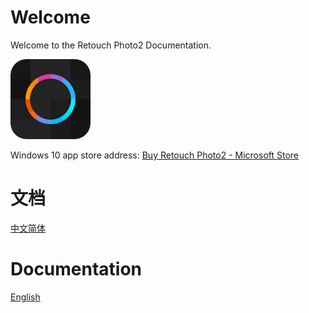  # Welcome
Welcome to the Retouch Photo2  Documentation.

![](Assets/logo.png)
 
 Windows 10 app store address: 
[Buy Retouch Photo2 - Microsoft Store](https://www.microsoft.com/store/productId/9P76ZF661496)   

 # 文档

 [中文简体](README-ZH.md) 


 # Documentation
 [English](README-EN.md) 